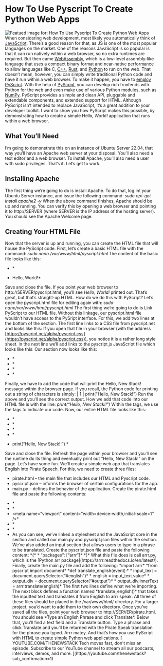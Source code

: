 # How To Use Pyscript To Create Python Web Apps
![Featued image for: How To Use Pyscript To Create Python Web Apps](https://cdn.thenewstack.io/media/2024/05/40cb9c0f-line-1184810_1280-1024x690.jpg)
When considering web development, most likely you automatically think of
[JavaScript](https://thenewstack.io/javascript/). There’s a good reason for that, as JS is one of the most popular languages on the market. One of the reasons JavaScript is so popular is that it can run natively within a web browser, so no extra runtimes are required.
But then came
[WebAssembly](https://thenewstack.io/webassembly/), which is a low-level assembly-like language that uses a compact binary format and near-native performance to allow languages like C, [C++](https://thenewstack.io/google-spends-1-million-to-make-rust-c-interoperable/), [Rust](https://thenewstack.io/rust-on-the-rise-new-advocacy-expected-to-advance-adoption/), and [Python](https://thenewstack.io/an-introduction-to-python-for-non-programmers/) to run on the web.
That doesn’t mean, however, you can simply write traditional Python code and have it run within a web browser. To make it happen, you have to
[employ PyScript](https://thenewstack.io/python-in-the-browser-free-pyscript-saas-launches/). With the help of [PyScript](https://pyscript.net/), you can develop rich frontends with Python for the web and even make use of various Python modules, such as [NumPy](https://numpy.org/).
PyScript provides a simple and clean API, pluggable and extendable components, and extended support for HTML. Although PyScript isn’t intended to replace JavaScript, it’s a great addition to your developer toolkit.
I want to show you how PyScript makes this possible, by demonstrating how to create a simple Hello, World! application that runs within a web browser.
## What You’ll Need
I’m going to demonstrate this on an instance of Ubuntu Server 22.04, that way you’ll have an Apache web server at your disposal. You’ll also need a text editor and a web browser. To install Apache, you’ll also need a user with sudo privileges.
That’s it. Let’s get to work.
## Installing Apache
The first thing we’re going to do is install Apache. To do that, log int your Ubuntu Server instance, and issue the following command:
*sudo apt-get install apache2 -y*
When the above command finishes, Apache should be up and running. You can verify this by opening a web browser and pointing it to http://SERVER (where SERVER is the IP address of the hosting server). You should see the Apache Welcome page.
## Creating Your HTML File
Now that the server is up and running, you can create the HTML file that will house the PyScript code. First, let’s create a basic HTML file with the command:
*sudo nano /var/www/html/pyscript.html*
The content of the basic file looks like this:
*<!DOCTYPE html>*
*<html lang=”en”>*
*<head>*
* <title>New Stack: PyScript</title>*
*</head>*
*<body>*
* <body>Hello, World!</body>*
*</body>*
*</html>*
Save and close the file. If you point your web browser to http://SERVER/pyscript.html, you’ll see
*Hello, World!* printed out. That’s great, but that’s straight-up HTML. How do we do this with PyScript?
Let’s open the pyscript.html file for editing again with:
*sudo nano/var/www/html/pyscript.html*
The first thing we’re going to do is Link PyScript to our HTML file. Without this linkage, our pyscript.html file wouldn’t have access to the PySript interface.
For this, we add two lines at the bottom of the <head> section. The first line links to a CSS file from pyscript.net and looks like this:
*<link rel=”stylesheet” href=”https://pyscript.net/alpha/pyscript.css” />*
If you open that file in your browser (with the address
[https://pyscript.net/alpha/pyscript.css](https://pyscript.net/alpha/pyscript.css)), you notice it is a rather long style sheet.
In the next line we’ll add links to the pyscript.js JavaScript file which looks like this:
*<script defer src=”https://pyscript.net/alpha/pyscript.js”></script>*
Our <head> section now looks like this:
*<head>*
* <meta charset=”UTF-8″>*
* <title>New Stack: PyScript</title>*
* <link rel=”stylesheet” href=”https://pyscript.net/alpha/pyscript.css” />*
* <script defer src=”https://pyscript.net/alpha/pyscript.js”></script>*
*</head>*
Finally, we have to add the code that will print the Hello, New Stack! message within the browser page.
If you recall, the Python code for printing out a string of characters is simply:
|
1
|
print("Hello, New Stack!")
Run the above and you’ll see the correct output.
How we add that code into our HTML file is with the line:
*<body> <py-script> print(“Hello, New Stack!!”) </py-script> </body>*
Within the <body></body> tags, we use the <py-script></py-script> tags to indicate our code.
Now, our entire HTML file looks like this:
*<!DOCTYPE html>*
*<html lang=”en”>*
*<head>*
* <meta charset=”UTF-8″>*
* <title>New Stack: PyScript</title>*
* <link rel=”stylesheet” href=”https://pyscript.net/alpha/pyscript.css” />*
* <script defer src=”https://pyscript.net/alpha/pyscript.js”></script>*
*</head>*
*<body>*
* <body> <py-script> print(“Hello, New Stack!!”) </py-script> </body>*
*</body>*
*</html>*
Save and close the file. Refresh the page within your browser and you’ll see the runtime do its thing and eventually print out “Hello, New Stack!” on the page.
Let’s have some fun. We’ll create a simple web app that translates English into Pirate Speech.
For this, we need to create three files:
- pirate.html – the main file that includes our HTML and Pyscript code.
- pyscript.json – informs the browser of certain configurations for the app.
- main.py – defines the behavior of the application.
Create the pirate.html file and paste the following contents:
*<!DOCTYPE html>*
*<html>*
* <head>*
* <meta charset=”utf-8″ />*
* <meta name=”viewport” content=”width=device-width,initial-scale=1″ />*
* <title>Pirate Speak PyScript</title>*
* <link rel=”stylesheet” href=”https://pyscript.net/releases/2024.1.1/core.>*
* <script type=”module” src=”https://pyscript.net/releases/2024.1.1/core.js>*
* </head>
*<body>
<p>Type an English phrase and click Translate</p>
<input type=”text” id=”english” placeholder=”Type English here…” />
<button py-click=”translate_english”>Translate</button>
<div id=”output”></div>
<script type=”py” src=”./main.py” config=”./pyscript.json”></script>
</body>
</html>
As you can see, we’ve linked a stylesheet and the JavaScript core in the <head> section and called our main.py and pyscript.json files within the <body> section. We’ve also added an input section that allows users to type in a phrase to be translated.
Create the pyscript.json file and paste the following content:
*{*
* “packages”: [“arrr”]*
*}*
What this file does is call arrr.py, which is the
[Python arr package](https://arrr.readthedocs.io/en/latest/).
Finally, create the main.py file and add the following:
*import arrr*
*from pyscript import document* *def translate_english(event):*
* input_text = document.querySelector(“#english”)*
* english = input_text.value*
* output_div = document.querySelector(“#output”)*
* output_div.innerText = arrr.translate(english)*
The first two lines define what we’re importing. The next block defines a function named
*translate_english()* that takes the inputted text and translates it from English to arrr speak.
All three of these files should be placed in the /var/www/html/ directory. For a larger project, you’d want to add them to their own directory.
Once you’ve saved all the files, point your web browser to http://SERVER/pirate.html. You should see
*Type an English Phrase and click Translate*. Below that, you’ll find a text field and a Translate button. Type a phrase and click Translate and you’ll be returned with the Pirate Speak translation for the phrase you typed.
Arrr matey.
And that’s how you use PyScript with HTML to create simple Python web applications.
[
YOUTUBE.COM/THENEWSTACK
Tech moves fast, don't miss an episode. Subscribe to our YouTube
channel to stream all our podcasts, interviews, demos, and more.
](https://youtube.com/thenewstack?sub_confirmation=1)